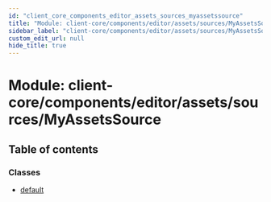 ```yaml
---
id: "client_core_components_editor_assets_sources_myassetssource"
title: "Module: client-core/components/editor/assets/sources/MyAssetsSource"
sidebar_label: "client-core/components/editor/assets/sources/MyAssetsSource"
custom_edit_url: null
hide_title: true
---
```


# Module: client-core/components/editor/assets/sources/MyAssetsSource

## Table of contents

### Classes

- [default](../classes/client_core_components_editor_assets_sources_myassetssource.default.md)
